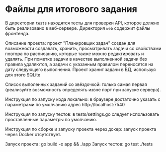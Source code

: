 # Файлы для итогового задания
В директории `tests` находятся тесты для проверки API, которое должно быть реализовано в веб-сервере.
Директория `web` содержит файлы фронтенда.

Описание проекта: проект "Планировщик задач" создан для возможности создавать, хранить, просматривать задачи со свойствами повтора по расписанию, которые также можно редактировать и удалять. При пометке задачи в качестве выполненной задачи без правила удаляются, а задачи с указанным правилом переносятся на дату следующего выполнения. Проект хранит задачи в БД, используя для этого SQLite

Список выполенных заданий со звёздочкой: только самая первая (реализуйте возможность определять извне порт при запуске сервера).

Инструкция по запуску кода локально: в браузере достаточно указать с параметрами по умолчанию адрес http://localhost:7540

Инструкция по запуску тестов: в tests/settings.go следует использовать проставленные параметры по умолчанию.

Инструкция по сборке и запуску проекта через докер: запуск проекта через Docker отсутствует.

Запуск проекта: go build -o app && ./app
Запуск тестов: go test ./tests